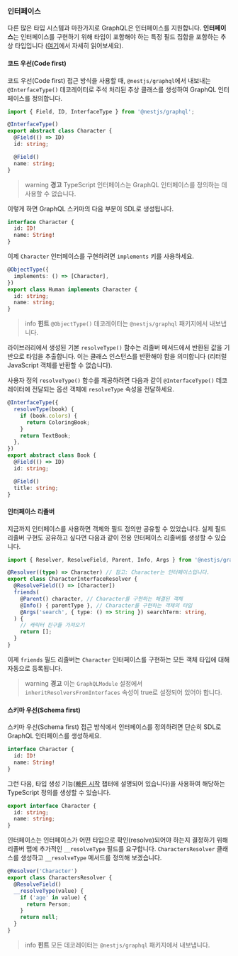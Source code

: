 ### 인터페이스

다른 많은 타입 시스템과 마찬가지로 GraphQL은 인터페이스를 지원합니다. **인터페이스**는 인터페이스를 구현하기 위해 타입이 포함해야 하는 특정 필드 집합을 포함하는 추상 타입입니다 ([여기](https://graphql.org/learn/schema/#interfaces)에서 자세히 읽어보세요).

#### 코드 우선(Code first)

코드 우선(Code first) 접근 방식을 사용할 때, `@nestjs/graphql`에서 내보내는 `@InterfaceType()` 데코레이터로 주석 처리된 추상 클래스를 생성하여 GraphQL 인터페이스를 정의합니다.

```typescript
import { Field, ID, InterfaceType } from '@nestjs/graphql';

@InterfaceType()
export abstract class Character {
  @Field(() => ID)
  id: string;

  @Field()
  name: string;
}
```

> warning **경고** TypeScript 인터페이스는 GraphQL 인터페이스를 정의하는 데 사용할 수 없습니다.

이렇게 하면 GraphQL 스키마의 다음 부분이 SDL로 생성됩니다.

```graphql
interface Character {
  id: ID!
  name: String!
}
```

이제 `Character` 인터페이스를 구현하려면 `implements` 키를 사용하세요.

```typescript
@ObjectType({
  implements: () => [Character],
})
export class Human implements Character {
  id: string;
  name: string;
}
```

> info **힌트** `@ObjectType()` 데코레이터는 `@nestjs/graphql` 패키지에서 내보냅니다.

라이브러리에서 생성된 기본 `resolveType()` 함수는 리졸버 메서드에서 반환된 값을 기반으로 타입을 추출합니다. 이는 클래스 인스턴스를 반환해야 함을 의미합니다 (리터럴 JavaScript 객체를 반환할 수 없습니다).

사용자 정의 `resolveType()` 함수를 제공하려면 다음과 같이 `@InterfaceType()` 데코레이터에 전달되는 옵션 객체에 `resolveType` 속성을 전달하세요.

```typescript
@InterfaceType({
  resolveType(book) {
    if (book.colors) {
      return ColoringBook;
    }
    return TextBook;
  },
})
export abstract class Book {
  @Field(() => ID)
  id: string;

  @Field()
  title: string;
}
```

#### 인터페이스 리졸버

지금까지 인터페이스를 사용하면 객체와 필드 정의만 공유할 수 있었습니다. 실제 필드 리졸버 구현도 공유하고 싶다면 다음과 같이 전용 인터페이스 리졸버를 생성할 수 있습니다.

```typescript
import { Resolver, ResolveField, Parent, Info, Args } from '@nestjs/graphql';

@Resolver((type) => Character) // 참고: Character는 인터페이스입니다.
export class CharacterInterfaceResolver {
  @ResolveField(() => [Character])
  friends(
    @Parent() character, // Character를 구현하는 해결된 객체
    @Info() { parentType }, // Character를 구현하는 객체의 타입
    @Args('search', { type: () => String }) searchTerm: string,
  ) {
    // 캐릭터 친구들 가져오기
    return [];
  }
}
```

이제 `friends` 필드 리졸버는 `Character` 인터페이스를 구현하는 모든 객체 타입에 대해 자동으로 등록됩니다.

> warning **경고** 이는 `GraphQLModule` 설정에서 `inheritResolversFromInterfaces` 속성이 true로 설정되어 있어야 합니다.

#### 스키마 우선(Schema first)

스키마 우선(Schema first) 접근 방식에서 인터페이스를 정의하려면 단순히 SDL로 GraphQL 인터페이스를 생성하세요.

```graphql
interface Character {
  id: ID!
  name: String!
}
```

그런 다음, 타입 생성 기능([빠른 시작](/graphql/quick-start) 챕터에 설명되어 있습니다)을 사용하여 해당하는 TypeScript 정의를 생성할 수 있습니다.

```typescript
export interface Character {
  id: string;
  name: string;
}
```

인터페이스는 인터페이스가 어떤 타입으로 확인(resolve)되어야 하는지 결정하기 위해 리졸버 맵에 추가적인 `__resolveType` 필드를 요구합니다. `CharactersResolver` 클래스를 생성하고 `__resolveType` 메서드를 정의해 보겠습니다.

```typescript
@Resolver('Character')
export class CharactersResolver {
  @ResolveField()
  __resolveType(value) {
    if ('age' in value) {
      return Person;
    }
    return null;
  }
}
```

> info **힌트** 모든 데코레이터는 `@nestjs/graphql` 패키지에서 내보냅니다.